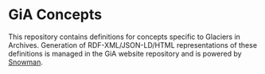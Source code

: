 # GiA Concepts

This repository contains definitions for concepts specific to Glaciers in Archives. Generation of RDF-XML/JSON-LD/HTML representations of these definitions is managed in the GiA website repository and is powered by [Snowman](https://github.com/glaciers-in-archives/snowman).
